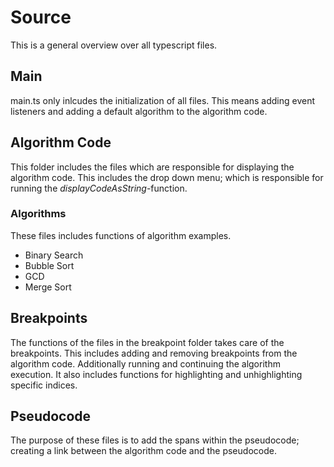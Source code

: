 # Source

This is a general overview over all typescript files.

## Main

main.ts only inlcudes the initialization of all files. This means adding event listeners and adding a default algorithm to the algorithm code.

## Algorithm Code

This folder includes the files which are responsible for displaying the algorithm code. This includes the drop down menu; which is responsible for running the *displayCodeAsString*-function. 

### Algorithms

These files includes functions of algorithm examples.
- Binary Search
- Bubble Sort
- GCD
- Merge Sort

## Breakpoints

The functions of the files in the breakpoint folder takes care of the breakpoints. 
This includes adding and removing breakpoints from the algorithm code.
Additionally running and continuing the algorithm execution.
It also includes functions for highlighting and unhighlighting specific indices.

## Pseudocode

The purpose of these files is to add the spans within the pseudocode; 
creating a link between the algorithm code and the pseudocode.

